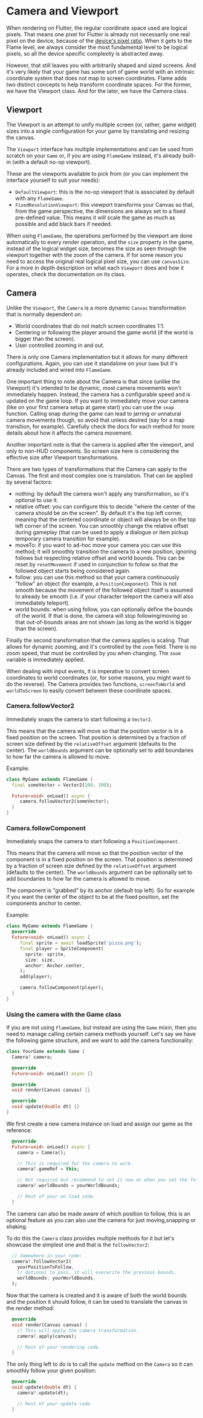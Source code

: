 # Camera and Viewport

When rendering on Flutter, the regular coordinate space used are logical pixels. That means one
pixel for Flutter is already not necessarily one real pixel on the device, because of the [device's
pixel ratio](https://api.flutter.dev/flutter/widgets/MediaQueryData/devicePixelRatio.html). When it
gets to the Flame level, we always consider the most fundamental level to be logical pixels, so all
the device specific complexity is abstracted away.

However, that still leaves you with arbitrarily shaped and sized screens. And it's very likely that
your game has some sort of game world with an intrinsic coordinate system that does not map to
screen coordinates. Flame adds two distinct concepts to help transform coordinate spaces. For the
former, we have the Viewport class. And for the later, we have the Camera class.


## Viewport

The Viewport is an attempt to unify multiple screen (or, rather, game widget) sizes into a single
configuration for your game by translating and resizing the canvas.

The `Viewport` interface has multiple implementations and can be used from scratch on your `Game`
or, if you are using `FlameGame` instead, it's already built-in (with a default no-op viewport).

These are the viewports available to pick from (or you can implement the interface yourself to suit
your needs):

- `DefaultViewport`: this is the no-op viewport that is associated by default with any `FlameGame`.
- `FixedResolutionViewport`: this viewport transforms your Canvas so that, from the game
   perspective, the dimensions are always set to a fixed pre-defined value. This means it will scale
   the game as much as possible and add black bars if needed.

When using `FlameGame`, the operations performed by the viewport are done automatically to every
render operation, and the `size` property in the game, instead of the logical widget size, becomes
the size as seen through the viewport together with the zoom of the camera. If for some reason you
need to access the original real logical pixel size, you can use `canvasSize`. For a more in depth
description on what each `Viewport` does and how it operates, check the documentation on its class.


## Camera

Unlike the `Viewport`, the `Camera` is a more dynamic `Canvas` transformation that is normally
dependent on:

- World coordinates that do not match screen coordinates 1:1.
- Centering or following the player around the game world (if the world is bigger than the screen).
- User controlled zooming in and out.

There is only one Camera implementation but it allows for many different configurations. Again, you
can use it standalone on your `Game` but it's already included and wired into `FlameGame`.

One important thing to note about the Camera is that since (unlike the Viewport) it's intended to be
dynamic, most camera movements won't immediately happen. Instead, the camera has a configurable
speed and is updated on the game loop. If you want to immediately move your camera (like on your
first camera setup at game start) you can use the `snap` function. Calling snap during the game can
lead to jarring or unnatural camera movements though, so avoid that unless desired (say for a map
transition, for example). Carefully check the docs for each method for more details about how it
affects the camera movement.

Another important note is that the camera is applied after the viewport, and only to non-HUD
components. So screen size here is considering the effective size after Viewport transformations.

There are two types of transformations that the Camera can apply to the Canvas. The first and most
complex one is translation. That can be applied by several factors:

- nothing: by default the camera won't apply any transformation, so it's optional to use it.
- relative offset: you can configure this to decide "where the center of the camera should be on
   the screen". By default it's the top left corner, meaning that the centered coordinate or object
   will always be on the top left corner of the screen. You can smoothly change the relative offset
   during gameplay (that can be used to apply a dialogue or item pickup temporary camera transition
   for example).
- moveTo: if you want to ad-hoc move your camera you can use this method; it will smoothly
   transition the camera to a new position, ignoring follows but respecting relative offset and
   world bounds. This can be reset by `resetMovement` if used in conjunction to follow so that the
   followed object starts being considered again.
- follow: you can use this method so that your camera continuously "follow" an object (for example,
   a `PositionComponent`). This is not smooth because the movement of the followed object itself is
   assumed to already be smooth (i.e. if your character teleport the camera will also immediately
   teleport).
- world bounds: when using follow, you can optionally define the bounds of the world. If that is
   done, the camera will stop following/moving so that out-of-bounds areas are not shown (as long as
   the world is bigger than the screen).

Finally the second transformation that the camera applies is scaling. That allows for dynamic
zooming, and it's controlled by the `zoom` field. There is no zoom speed, that must be controlled by
you when changing. The `zoom` variable is immediately applied.

When dealing with input events, it is imperative to convert screen coordinates to world coordinates
(or, for some reasons, you might want to do the reverse). The Camera provides two functions,
`screenToWorld` and `worldToScreen` to easily convert between these coordinate spaces.


### Camera.followVector2

Immediately snaps the camera to start following a `Vector2`.

This means that the camera will move so that the position vector is in a fixed position on the
screen. That position is determined by a fraction of screen size defined by the `relativeOffset`
argument (defaults to the center). The `worldBounds` argument can be optionally set to add
boundaries to how far the camera is allowed to move.

Example:

```dart
class MyGame extends FlameGame {
  final someVector = Vector2(100, 100);

  Future<void> onLoad() async {
     camera.followVector2(someVector);
  }
}

```


### Camera.followComponent

Immediately snaps the camera to start following a `PositionComponent`.

This means that the camera will move so that the position vector of the component is in a fixed
position on the screen. That position is determined by a fraction of screen size defined by the
`relativeOffset` argument (defaults to the center).
The `worldBounds` argument can be optionally set to add boundaries to how far the camera is allowed
to move.

The component is "grabbed" by its anchor (default top left).
So for example if you want the center of the object to be at the fixed position, set the components
anchor to center.

Example:

```dart
class MyGame extends FlameGame {
  @override
  Future<void> onLoad() async {
     final sprite = await loadSprite('pizza.png');
     final player = SpriteComponent(
       sprite: sprite,
       size: size,
       anchor: Anchor.center,
     );
     add(player);

     camera.followComponent(player);
  }
}
```


### Using the camera with the Game class

If you are not using `FlameGame`, but instead are using the `Game` mixin, then you need to manage
calling certain camera methods yourself. Let's say we have the following game structure, and we
want to add the camera functionality:

```dart
class YourGame extends Game {
  Camera? camera;

  @override
  Future<void> onLoad() async {}

  @override
  void render(Canvas canvas) {}

  @override
  void update(double dt) {}
}
```

We first create a new camera instance on load and assign our game as the reference:

```dart
  @override
  Future<void> onLoad() async {
    camera = Camera();

    // This is required for the camera to work.
    camera?.gameRef = this;

    // Not required but recommend to set it now or when you set the follow target.
    camera?.worldBounds = yourWorldBounds;

    // Rest of your on load code.
  }
```

The camera can also be made aware of which position to follow, this is an optional feature as you
can also use the camera for just moving,snapping or shaking.

To do this the `Camera` class provides multiple methods for it but let's showcase the simplest one
and that is the `followVector2`:

```dart
  // Somewhere in your code:
  camera?.followVector2(
    yourPositionToFollow,
    // Optional to pass, it will overwrite the previous bounds.
    worldBounds: yourWorldBounds,
  );
```

Now that the camera is created and it is aware of both the world bounds and the position it should
follow, it can be used to translate the canvas in the render method:

```dart
  @override
  void render(Canvas canvas) {
    // This will apply the camera transformation.
    camera?.apply(canvas);

    // Rest of your rendering code.
  }
```

The only thing left to do is to call the `update` method on the `Camera` so it can smoothly follow
your given position:

```dart
  @override
  void update(double dt) {
    camera?.update(dt);

    // Rest of your update code.
  }
```
